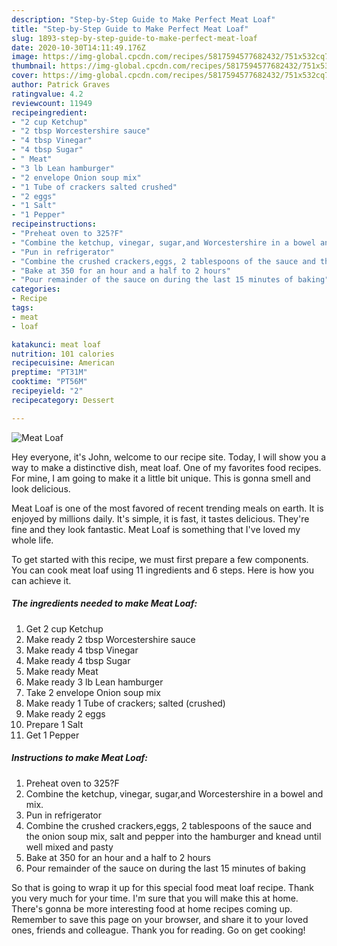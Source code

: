 ```yaml
---
description: "Step-by-Step Guide to Make Perfect Meat Loaf"
title: "Step-by-Step Guide to Make Perfect Meat Loaf"
slug: 1893-step-by-step-guide-to-make-perfect-meat-loaf
date: 2020-10-30T14:11:49.176Z
image: https://img-global.cpcdn.com/recipes/5817594577682432/751x532cq70/meat-loaf-recipe-main-photo.jpg
thumbnail: https://img-global.cpcdn.com/recipes/5817594577682432/751x532cq70/meat-loaf-recipe-main-photo.jpg
cover: https://img-global.cpcdn.com/recipes/5817594577682432/751x532cq70/meat-loaf-recipe-main-photo.jpg
author: Patrick Graves
ratingvalue: 4.2
reviewcount: 11949
recipeingredient:
- "2 cup Ketchup"
- "2 tbsp Worcestershire sauce"
- "4 tbsp Vinegar"
- "4 tbsp Sugar"
- " Meat"
- "3 lb Lean hamburger"
- "2 envelope Onion soup mix"
- "1 Tube of crackers salted crushed"
- "2 eggs"
- "1 Salt"
- "1 Pepper"
recipeinstructions:
- "Preheat oven to 325?F"
- "Combine the ketchup, vinegar, sugar,and Worcestershire in a bowel and mix."
- "Pun in refrigerator"
- "Combine the crushed crackers,eggs, 2 tablespoons of the sauce and the onion soup mix, salt and pepper into the hamburger and knead until well mixed and pasty"
- "Bake at 350 for an hour and a half to 2 hours"
- "Pour remainder of the sauce on during the last 15 minutes of baking"
categories:
- Recipe
tags:
- meat
- loaf

katakunci: meat loaf 
nutrition: 101 calories
recipecuisine: American
preptime: "PT31M"
cooktime: "PT56M"
recipeyield: "2"
recipecategory: Dessert

---
```



![Meat Loaf](https://img-global.cpcdn.com/recipes/5817594577682432/751x532cq70/meat-loaf-recipe-main-photo.jpg)

Hey everyone, it's John, welcome to our recipe site. Today, I will show you a way to make a distinctive dish, meat loaf. One of my favorites food recipes. For mine, I am going to make it a little bit unique. This is gonna smell and look delicious.

Meat Loaf is one of the most favored of recent trending meals on earth. It is enjoyed by millions daily. It's simple, it is fast, it tastes delicious. They're fine and they look fantastic. Meat Loaf is something that I've loved my whole life.




To get started with this recipe, we must first prepare a few components. You can cook meat loaf using 11 ingredients and 6 steps. Here is how you can achieve it.

<!--inarticleads1-->

##### The ingredients needed to make Meat Loaf:

1. Get 2 cup Ketchup
1. Make ready 2 tbsp Worcestershire sauce
1. Make ready 4 tbsp Vinegar
1. Make ready 4 tbsp Sugar
1. Make ready  Meat
1. Make ready 3 lb Lean hamburger
1. Take 2 envelope Onion soup mix
1. Make ready 1 Tube of crackers; salted (crushed)
1. Make ready 2 eggs
1. Prepare 1 Salt
1. Get 1 Pepper




<!--inarticleads2-->

##### Instructions to make Meat Loaf:

1. Preheat oven to 325?F
1. Combine the ketchup, vinegar, sugar,and Worcestershire in a bowel and mix.
1. Pun in refrigerator
1. Combine the crushed crackers,eggs, 2 tablespoons of the sauce and the onion soup mix, salt and pepper into the hamburger and knead until well mixed and pasty
1. Bake at 350 for an hour and a half to 2 hours
1. Pour remainder of the sauce on during the last 15 minutes of baking




So that is going to wrap it up for this special food meat loaf recipe. Thank you very much for your time. I'm sure that you will make this at home. There's gonna be more interesting food at home recipes coming up. Remember to save this page on your browser, and share it to your loved ones, friends and colleague. Thank you for reading. Go on get cooking!

